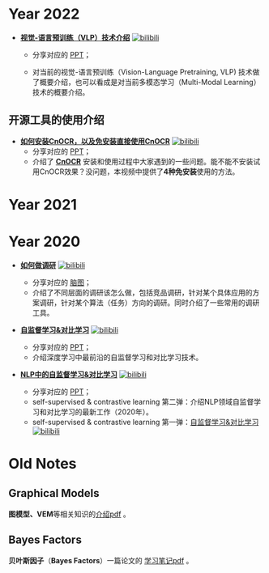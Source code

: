 # Year 2022
* **[视觉-语言预训练（VLP）技术介绍](https://www.bilibili.com/video/BV1dr4y1E7ZR)** [![bilibili](https://img.shields.io/badge/dynamic/json?label=views&style=social&logo=bilibili&query=data.stat.view&url=https%3A%2F%2Fapi.bilibili.com%2Fx%2Fweb-interface%2Fview%3Fbvid%3DBV1dr4y1E7ZR)](https://www.bilibili.com/video/BV1dr4y1E7ZR)
    
    * 分享对应的 [PPT](2022/Intro-to-VLP.pdf)；
    
    * 对当前的视觉-语言预训练（Vision-Language Pretraining, VLP) 技术做了概要介绍，也可以看成是对当前多模态学习（Multi-Modal Learning）技术的概要介绍。
    
      

## 开源工具的使用介绍

* **[如何安装CnOCR，以及免安装直接使用CnOCR](https://www.bilibili.com/video/BV1NY4y1T7jG)** [![bilibili](https://img.shields.io/badge/dynamic/json?label=views&style=social&logo=bilibili&query=data.stat.view&url=https%3A%2F%2Fapi.bilibili.com%2Fx%2Fweb-interface%2Fview%3Fbvid%3DBV1NY4y1T7jG)](https://www.bilibili.com/video/BV1NY4y1T7jG)
  * 分享对应的 [PPT](2022/CnOCR-Installation-FAQ.pdf)；
  * 介绍了 **[CnOCR](https://github.com/breezedeus/cnocr)** 安装和使用过程中大家遇到的一些问题。能不能不安装试用CnOCR效果？没问题，本视频中提供了**4种免安装**使用的方法。



# Year 2021




# Year 2020

* **[如何做调研](https://www.bilibili.com/video/BV1tD4y127Xq/)** [![bilibili](https://img.shields.io/badge/dynamic/json?label=views&style=social&logo=bilibili&query=data.stat.view&url=https%3A%2F%2Fapi.bilibili.com%2Fx%2Fweb-interface%2Fview%3Fbvid%3DBV1tD4y127Xq)](https://www.bilibili.com/video/BV1tD4y127Xq)
  * 分享对应的 [脑图](如何做调研.png)；
  * 介绍了不同层面的调研该怎么做，包括竞品调研，针对某个具体应用的方案调研，针对某个算法（任务）方向的调研。同时介绍了一些常用的调研工具。

* **[自监督学习&对比学习](https://www.bilibili.com/video/BV1v5411x7rD)**  [![bilibili](https://img.shields.io/badge/dynamic/json?label=views&style=social&logo=bilibili&query=data.stat.view&url=https%3A%2F%2Fapi.bilibili.com%2Fx%2Fweb-interface%2Fview%3Fbvid%3DBV1v5411x7rD)](https://www.bilibili.com/video/BV1v5411x7rD)
  * 分享对应的 [PPT](2020/自监督学习-对比学习.pdf)；
  * 介绍深度学习中最前沿的自监督学习和对比学习技术。

* **[NLP中的自监督学习&对比学习](https://www.bilibili.com/video/BV13T4y1c73g)**  [![bilibili](https://img.shields.io/badge/dynamic/json?label=views&style=social&logo=bilibili&query=data.stat.view&url=https%3A%2F%2Fapi.bilibili.com%2Fx%2Fweb-interface%2Fview%3Fbvid%3DBV13T4y1c73g)](https://www.bilibili.com/video/BV13T4y1c73g)
  * 分享对应的 [PPT](2020/自监督学习-对比学习2-NLP.pdf)；
  * self-supervised & contrastive learning 第二弹：介绍NLP领域自监督学习和对比学习的最新工作（2020年）。 
  * self-supervised & contrastive learning 第一弹：[自监督学习&对比学习](https://www.bilibili.com/video/BV1v5411x7rD)  [![bilibili](https://img.shields.io/badge/dynamic/json?label=views&style=social&logo=bilibili&query=data.stat.view&url=https%3A%2F%2Fapi.bilibili.com%2Fx%2Fweb-interface%2Fview%3Fbvid%3DBV1v5411x7rD)](https://www.bilibili.com/video/BV1v5411x7rD)




# Old Notes

## Graphical Models

**图模型、VEM**等相关知识的[介绍pdf](./Graphical_Models.pdf) 。



## Bayes Factors

**贝叶斯因子**（**Bayes Factors**）一篇论文的 [学习笔记pdf](./Bayes_Factors.pdf) 。

